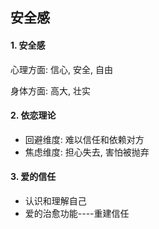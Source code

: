 ## 安全感

#### 1. 安全感

心理方面: 信心, 安全, 自由

身体方面: 高大, 壮实

#### 2. 依恋理论

- 回避维度: 难以信任和依赖对方
- 焦虑维度: 担心失去, 害怕被抛弃

#### 3. 爱的信任

- 认识和理解自己
- 爱的治愈功能----重建信任